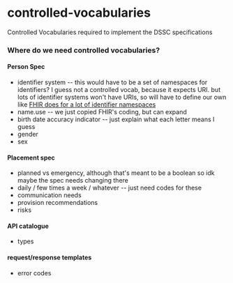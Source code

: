 # controlled-vocabularies
Controlled Vocabularies required to implement the DSSC specifications


### Where do we need controlled vocabularies?
#### Person Spec
* identifier system -- this would have to be a set of namespaces for identifiers? I guess not a controlled vocab, because it expects URI. but lots of identifier systems won't have URIs, so will have to define our own like [FHIR does for a lot of identifier namespaces](https://terminology.hl7.org/identifiers.html)
* name.use -- we just copied FHIR's coding, but can expand
* birth date accuracy indicator -- just explain what each letter means I guess
* gender
* sex


#### Placement spec
* planned vs emergency, although that's meant to be a boolean so idk maybe the spec needs changing there
* daily / few times a week / whatever -- just need codes for these
* communication needs
* provision recommendations
* risks

#### API catalogue
* types

#### request/response templates
* error codes